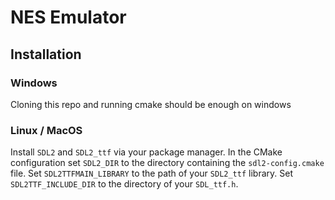# NES Emulator

## Installation
### Windows
Cloning this repo and running cmake should be enough on windows

### Linux / MacOS
Install `SDL2` and `SDL2_ttf` via your package manager.
In the CMake configuration set `SDL2_DIR` to the directory containing the `sdl2-config.cmake` file.
Set `SDL2TTFMAIN_LIBRARY` to the path of your `SDL2_ttf` library.
Set `SDL2TTF_INCLUDE_DIR` to the directory of your `SDL_ttf.h`.